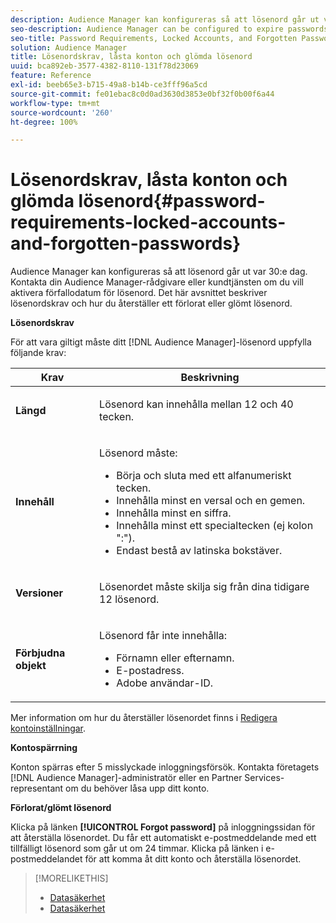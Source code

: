 ```yaml
---
description: Audience Manager kan konfigureras så att lösenord går ut var 30:e dag. Kontakta din Audience Manager-rådgivare eller kundtjänsten om du vill aktivera förfallodatum för lösenord. Det här avsnittet beskriver lösenordskrav och hur du återställer ett förlorat eller glömt lösenord.
seo-description: Audience Manager can be configured to expire passwords every 30-days. Talk to your Audience Manager consultant or Customer Care if you want to enable password expiry. Refer to this section for password requirements and how to recover a lost or forgotten password.
seo-title: Password Requirements, Locked Accounts, and Forgotten Passwords
solution: Audience Manager
title: Lösenordskrav, låsta konton och glömda lösenord
uuid: bca892eb-3577-4382-8110-131f78d23069
feature: Reference
exl-id: beeb65e3-b715-49a8-b14b-ce3fff96a5cd
source-git-commit: fe01ebac8c0d0ad3630d3853e0bf32f0b00f6a44
workflow-type: tm+mt
source-wordcount: '260'
ht-degree: 100%

---
```


# Lösenordskrav, låsta konton och glömda lösenord{#password-requirements-locked-accounts-and-forgotten-passwords}

Audience Manager kan konfigureras så att lösenord går ut var 30:e dag. Kontakta din Audience Manager-rådgivare eller kundtjänsten om du vill aktivera förfallodatum för lösenord. Det här avsnittet beskriver lösenordskrav och hur du återställer ett förlorat eller glömt lösenord.

<!-- 

c_password_requirements.xml

 -->

**Lösenordskrav**

För att vara giltigt måste ditt [!DNL Audience Manager]-lösenord uppfylla följande krav:

<table id="table_9B79E9F634664F6B995649E3158CCF20"> 
 <thead> 
  <tr> 
   <th colname="col1" class="entry"> Krav </th> 
   <th colname="col2" class="entry"> Beskrivning </th> 
  </tr> 
 </thead>
 <tbody> 
  <tr> 
   <td colname="col1"> <p> <b>Längd</b> </p> </td> 
   <td colname="col2"> <p>Lösenord kan innehålla mellan 12 och 40 tecken. </p> </td> 
  </tr> 
  <tr> 
   <td colname="col1"> <p> <b>Innehåll</b> </p> </td> 
   <td colname="col2"> <p>Lösenord måste: </p> <p> 
     <ul id="ul_70F64B9DE90E463098DFA8AB8349CF0B"> 
      <li id="li_2FBA66E47F4A4E1BB01DE3722821E100">Börja och sluta med ett alfanumeriskt tecken. </li> 
      <li id="li_1390D4C9A48944B68B891EE6CB734BBC">Innehålla minst en versal och en gemen. </li> 
      <li id="li_B75B64A005804262BAAF0F1901D63358">Innehålla minst en siffra. </li> 
      <li id="li_28452022AF4743B8B159187BBD10890A">Innehålla minst ett specialtecken (ej kolon ":"). </li> 
      <li id="li_C02B931ABAB84FFE9B87AEBAEDF34EF3">Endast bestå av latinska bokstäver. </li> 
     </ul> </p> </td> 
  </tr> 
  <tr> 
   <td colname="col1"> <p> <b>Versioner</b> </p> </td> 
   <td colname="col2"> <p> Lösenordet måste skilja sig från dina tidigare 12 lösenord. </p> </td> 
  </tr> 
  <tr> 
   <td colname="col1"> <p> <b>Förbjudna objekt</b> </p> </td> 
   <td colname="col2"> <p> Lösenord får inte innehålla: </p> <p> 
     <ul id="ul_08DE186AF56E401B933256E69279847A"> 
      <li id="li_CC854F7F86484774A76CCF927E1400B4">Förnamn eller efternamn. </li> 
      <li id="li_74ACCF3DE717473B8AB9B1720DD891E7">E-postadress. </li> 
      <li id="li_09C1F699BF6843ACAB4E68D2F57461AB"><span class="keyword"> Adobe</span> användar-ID. </li> 
     </ul> </p> </td> 
  </tr> 
 </tbody> 
</table>

Mer information om hur du återställer lösenordet finns i [Redigera kontoinställningar](../features/administration/edit-account-settings.md).

**Kontospärrning**

Konton spärras efter 5 misslyckade inloggningsförsök. Kontakta företagets [!DNL Audience Manager]-administratör eller en Partner Services-representant om du behöver låsa upp ditt konto.

**Förlorat/glömt lösenord**

Klicka på länken **[!UICONTROL Forgot password]** på inloggningssidan för att återställa lösenordet. Du får ett automatiskt e-postmeddelande med ett tillfälligt lösenord som går ut om 24 timmar. Klicka på länken i e-postmeddelandet för att komma åt ditt konto och återställa lösenordet.

>[!MORELIKETHIS]
>
>* [Datasäkerhet](../overview/data-security-and-privacy/data-security.md)
>* [Datasäkerhet](../overview/data-security-and-privacy/data-privacy.md)

